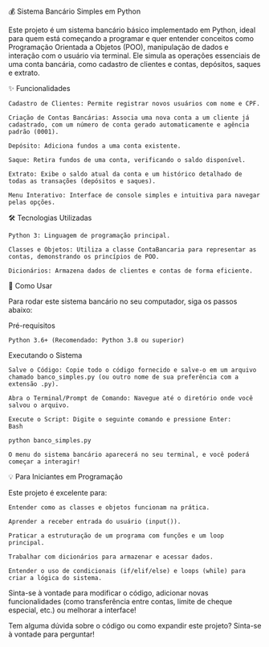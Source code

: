 💰 Sistema Bancário Simples em Python

Este projeto é um sistema bancário básico implementado em Python, ideal para quem está começando a programar e quer entender conceitos como Programação Orientada a Objetos (POO), manipulação de dados e interação com o usuário via terminal. Ele simula as operações essenciais de uma conta bancária, como cadastro de clientes e contas, depósitos, saques e extrato.

✨ Funcionalidades

    Cadastro de Clientes: Permite registrar novos usuários com nome e CPF.

    Criação de Contas Bancárias: Associa uma nova conta a um cliente já cadastrado, com um número de conta gerado automaticamente e agência padrão (0001).

    Depósito: Adiciona fundos a uma conta existente.

    Saque: Retira fundos de uma conta, verificando o saldo disponível.

    Extrato: Exibe o saldo atual da conta e um histórico detalhado de todas as transações (depósitos e saques).

    Menu Interativo: Interface de console simples e intuitiva para navegar pelas opções.

🛠️ Tecnologias Utilizadas

    Python 3: Linguagem de programação principal.

    Classes e Objetos: Utiliza a classe ContaBancaria para representar as contas, demonstrando os princípios de POO.

    Dicionários: Armazena dados de clientes e contas de forma eficiente.

🚀 Como Usar

Para rodar este sistema bancário no seu computador, siga os passos abaixo:

Pré-requisitos

    Python 3.6+ (Recomendado: Python 3.8 ou superior)

Executando o Sistema

    Salve o Código: Copie todo o código fornecido e salve-o em um arquivo chamado banco_simples.py (ou outro nome de sua preferência com a extensão .py).

    Abra o Terminal/Prompt de Comando: Navegue até o diretório onde você salvou o arquivo.

    Execute o Script: Digite o seguinte comando e pressione Enter:
    Bash

    python banco_simples.py

    O menu do sistema bancário aparecerá no seu terminal, e você poderá começar a interagir!

💡 Para Iniciantes em Programação

Este projeto é excelente para:

    Entender como as classes e objetos funcionam na prática.

    Aprender a receber entrada do usuário (input()).

    Praticar a estruturação de um programa com funções e um loop principal.

    Trabalhar com dicionários para armazenar e acessar dados.

    Entender o uso de condicionais (if/elif/else) e loops (while) para criar a lógica do sistema.

Sinta-se à vontade para modificar o código, adicionar novas funcionalidades (como transferência entre contas, limite de cheque especial, etc.) ou melhorar a interface!

Tem alguma dúvida sobre o código ou como expandir este projeto? Sinta-se à vontade para perguntar!
